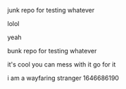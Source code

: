 junk repo for testing whatever

lolol

yeah

bunk repo for testing whatever

it's cool you can mess with it go for it

i am a wayfaring stranger
1646686190
